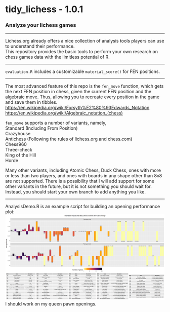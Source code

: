 # tidy_lichess - 1.0.1
### Analyze your lichess games

---

Lichess.org already offers a nice collection of analysis tools players can use to understand their performance.  
This repository provides the basic tools to perform your own research on chess games data with the limitless potential of R.

---

`evaluation.R` includes a customizable `material_score()` for FEN positions.

---

The most advanced feature of this repo is the `fen_move` function, which gets the 
next FEN position in chess, given the current FEN position and the algebraic 
move. Thus, allowing you to recreate every position in the game and save them in tibbles.  
https://en.wikipedia.org/wiki/Forsyth%E2%80%93Edwards_Notation  
https://en.wikipedia.org/wiki/Algebraic_notation_(chess)

`fen_move` supports a number of variants, namely,  
Standard (Including From Position)  
Crazyhouse  
Antichess (Following the rules of lichess.org and chess.com)  
Chess960  
Three-check  
King of the Hill  
Horde

Many other variants, including Atomic Chess, Duck Chess, ones with more or less 
than two players, and ones with boards in any shape other than 8x8 are not 
supported. There is a possibility that I will add support for some other 
variants in the future, but it is not something you should wait for. Instead,
you should start your own branch to add anything you like.

---

AnalysisDemo.R is an example script for building an opening performance plot:
![Opening Analysis Plot](ECO_plot.png)
I should work on my queen pawn openings.
